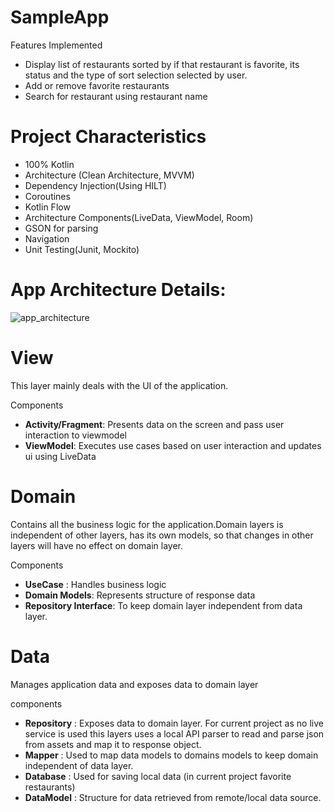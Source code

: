 # SampleApp

Features Implemented
- Display list of restaurants sorted by if that restaurant is favorite, its status and the type of sort selection selected by user.
- Add or remove favorite restaurants
- Search for restaurant using restaurant name

# Project Characteristics 
- 100% Kotlin<br />
- Architecture (Clean Architecture, MVVM)<br />
- Dependency Injection(Using HILT)<br />
- Coroutines<br />
- Kotlin Flow<br />
- Architecture Components(LiveData, ViewModel, Room)<br />
- GSON for parsing<br />
- Navigation<br />
- Unit Testing(Junit, Mockito)<br />

# App Architecture Details:
![app_architecture](https://user-images.githubusercontent.com/16702310/100535703-446bf980-31e9-11eb-8c17-ffb6982e2cd5.png)
 # View
 This layer mainly deals with the UI of the application.
 
 Components
 - **Activity/Fragment**: Presents data on the screen and pass user interaction to viewmodel
 - **ViewModel**: Executes use cases based on user interaction and updates ui using LiveData
 
 # Domain
 Contains all the business logic for the application.Domain layers is independent of other layers, has its own models, so that changes in other layers will have no effect on domain layer.
 
 Components
 - **UseCase** : Handles business logic
 - **Domain Models**: Represents structure of response data
 - **Repository Interface**: To keep domain layer independent from data layer.
 
 # Data
 Manages application data and exposes data to domain layer
 
 components
 - **Repository** : Exposes data to domain layer. For current project as no live service is used this layers uses a local API parser to read and parse json from assets and map it to response object.
 - **Mapper** : Used to map data models to domains models to keep domain independent of data layer.
 - **Database** : Used for saving local data (in current project favorite restaurants)
 - **DataModel** : Structure for data retrieved from remote/local data source. 
